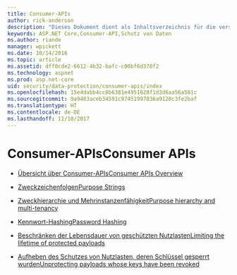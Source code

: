 ```yaml
---
title: Consumer-APIs
author: rick-anderson
description: "Dieses Dokument dient als Inhaltsverzeichnis für die verschiedenen Themen zu ASP.NET Core-Consumer-APIs für den Schutz von Daten."
keywords: ASP.NET Core,Consumer-API,Schutz von Daten
ms.author: riande
manager: wpickett
ms.date: 10/14/2016
ms.topic: article
ms.assetid: dff0cde2-6612-4b32-bafc-c00bf6d370f2
ms.technology: aspnet
ms.prod: asp.net-core
uid: security/data-protection/consumer-apis/index
ms.openlocfilehash: 15e4dabb4cc6b6381e4951628f1d3d6aa56a581c
ms.sourcegitcommit: 9a9483aceb34591c97451997036a9120c3fe2baf
ms.translationtype: HT
ms.contentlocale: de-DE
ms.lasthandoff: 11/10/2017
---
```

# <a name="consumer-apis"></a><span data-ttu-id="27c78-104">Consumer-APIs</span><span class="sxs-lookup"><span data-stu-id="27c78-104">Consumer APIs</span></span>

* [<span data-ttu-id="27c78-105">Übersicht über Consumer-APIs</span><span class="sxs-lookup"><span data-stu-id="27c78-105">Consumer APIs Overview</span></span>](overview.md)

* [<span data-ttu-id="27c78-106">Zweckzeichenfolgen</span><span class="sxs-lookup"><span data-stu-id="27c78-106">Purpose Strings</span></span>](purpose-strings.md)

* [<span data-ttu-id="27c78-107">Zweckhierarchie und Mehrinstanzenfähigkeit</span><span class="sxs-lookup"><span data-stu-id="27c78-107">Purpose hierarchy and multi-tenancy</span></span>](purpose-strings-multitenancy.md)

* [<span data-ttu-id="27c78-108">Kennwort-Hashing</span><span class="sxs-lookup"><span data-stu-id="27c78-108">Password Hashing</span></span>](password-hashing.md)

* [<span data-ttu-id="27c78-109">Beschränken der Lebensdauer von geschützten Nutzlasten</span><span class="sxs-lookup"><span data-stu-id="27c78-109">Limiting the lifetime of protected payloads</span></span>](limited-lifetime-payloads.md)

* [<span data-ttu-id="27c78-110">Aufheben des Schutzes von Nutzlasten, deren Schlüssel gesperrt wurden</span><span class="sxs-lookup"><span data-stu-id="27c78-110">Unprotecting payloads whose keys have been revoked</span></span>](dangerous-unprotect.md)
